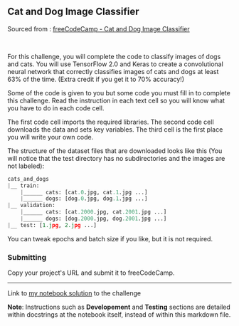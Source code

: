 

## Cat and Dog Image Classifier


Sourced from : [freeCodeCamp - Cat and Dog Image Classifier](https://www.freecodecamp.org/learn/machine-learning-with-python/machine-learning-with-python-projects/cat-and-dog-image-classifier)

<br>

For this challenge, you will complete the code to classify images of dogs and cats. You will use TensorFlow 2.0 and Keras to create a convolutional neural network that correctly classifies images of cats and dogs at least 63% of the time. (Extra credit if you get it to 70% accuracy!)

Some of the code is given to you but some code you must fill in to complete this challenge. Read the instruction in each text cell so you will know what you have to do in each code cell.

The first code cell imports the required libraries. The second code cell downloads the data and sets key variables. The third cell is the first place you will write your own code.

The structure of the dataset files that are downloaded looks like this (You will notice that the test directory has no subdirectories and the images are not labeled):

```python
cats_and_dogs
|__ train:
    |______ cats: [cat.0.jpg, cat.1.jpg ...]
    |______ dogs: [dog.0.jpg, dog.1.jpg ...]
|__ validation:
    |______ cats: [cat.2000.jpg, cat.2001.jpg ...]
    |______ dogs: [dog.2000.jpg, dog.2001.jpg ...]
|__ test: [1.jpg, 2.jpg ...]
```

You can tweak epochs and batch size if you like, but it is not required.



### Submitting

Copy your project's URL and submit it to freeCodeCamp.

---

Link to [my notebook solution](https://github.com/GBlanch/fCC-Machine-Learning-with-Python-Certification/blob/main/1.cat_and_dog_image_classifier/fcc_cat_dog-400ep-gb.ipynb) to the challenge 

**Note**: Instructions such as **Developement** and **Testing** sections are detailed within docstrings at the notebook itself, instead of within this markdown file. 


